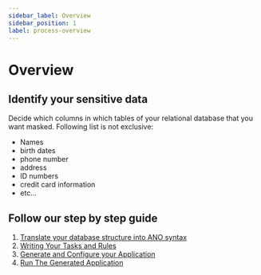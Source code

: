 ```yaml
---
sidebar_label: Overview
sidebar_position: 1
label: process-overview
---
```


# Overview

## Identify your sensitive data

Decide which columns in which tables of your relational database that you want masked. Following list is not exclusive:

- Names
- birth dates
- phone number
- address
- ID numbers
- credit card information
- etc...

## Follow our **step by step guide**

1. [Translate your database structure into ANO syntax](./step1-sql-to-ano.md)
2. [Writing Your Tasks and Rules](./step2-writing-ano.mdx)
3. [Generate and Configure your Application](./step3-application-generation-and-config.md)
4. [Run The Generated Application](./step4-run-app.md)

